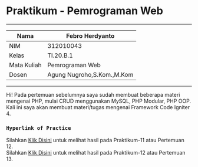 # Praktikum - Pemrograman Web

<hr>

| Nama | Febro Herdyanto |
| --- | --- |
| NIM | 312010043 |
| Kelas | TI.20.B.1 |
| Mata Kuliah | Pemrograman Web |
| Dosen | Agung Nugroho,S.Kom.,M.Kom |

<hr>

Hi! Pada pertemuan sebelumnya saya sudah membuat beberapa materi mengenai PHP, mulai CRUD menggunakan MySQL, PHP Modular, PHP OOP. Kali ini saya akan membuat materi/tugas mengenai Framework Code Igniter 4.

### `Hyperlink of Practice`

Silahkan [Klik Disini](Praktikum-11) untuk melihat hasil pada Praktikum-11 atau Pertemuan 12. <br>
Silahkan [Klik Disini](Praktikum-12) untuk melihat hasil pada Praktikum-12 atau Pertemuan 13. <br>